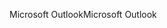 <span data-ttu-id="a20ec-101">Microsoft Outlook</span><span class="sxs-lookup"><span data-stu-id="a20ec-101">Microsoft Outlook</span></span>